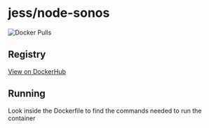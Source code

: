# jess/node-sonos

![Docker Pulls](https://img.shields.io/docker/pulls/jess/node-sonos)



## Registry

[View on DockerHub](https://hub.docker.com/r/jess/node-sonos)

## Running

Look inside the Dockerfile to find the commands needed to run the container
